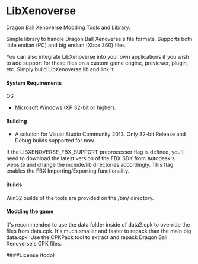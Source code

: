 # LibXenoverse
Dragon Ball Xenoverse Modding Tools and Library.

Simple library to handle Dragon Ball Xenoverse's file formats. Supports both little endian (PC) and big endian (Xbox 360) files.

You can also integrate LibXenoverse into your own applications if you wish to add support for these files on a custom game engine, previewer, plugin, etc. Simply build LibXenoverse.lib and link it.

#### System Requirements
OS
* Microsoft Windows (XP 32-bit or higher).

#### Building
- A solution for Visual Studio Community 2013. Only 32-bit Release and Debug builds supported for now.

If the LIBXENOVERSE_FBX_SUPPORT preprocessor flag is defined, you'll need to download the latest version of the FBX SDK from Autodesk's website and change the include/lib directories accordingly. This flag enables the FBX Importing/Exporting functionality.


#### Builds
Win32 builds of the tools are provided on the /bin/ directory.

#### Modding the game
It's recommended to use the data folder inside of data2.cpk to override the files from data.cpk. It's much smaller and faster to repack than the main big data.cpk. Use the CPKPack tool to extract and repack Dragon Ball Xenoverse's CPK files.

####License
(todo)
